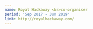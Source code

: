 ```yaml
---
name: Royal Hackaway <br>co-organiser
period: 'Sep 2017 - Jun 2019'
link: http://royalhackaway.com/
---
```

